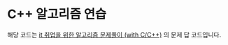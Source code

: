 # C++ 알고리즘 연습

해당 코드는 [it 취업을 위한 알고리즘 문제풀이 (with C/C++)](https://www.inflearn.com/course/%EC%95%8C%EA%B3%A0%EB%A6%AC%EC%A6%98) 의 문제 답 코드입니다.
